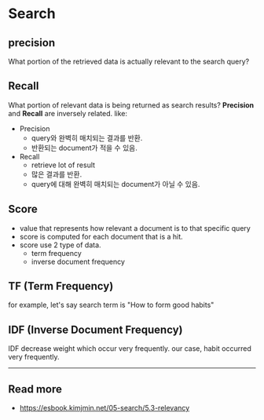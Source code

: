 # Search

## precision

What portion of the retrieved data is actually relevant to the search query?

## Recall

What portion of relevant data is being returned as search results?
**Precision** and **Recall** are inversely related. like:

- Precision
  - query와 완벽히 매치되는 결과를 반환.
  - 반환되는 document가 적을 수 있음.
- Recall
  - retrieve lot of result
  - 많은 결과를 반환.
  - query에 대해 완벽히 매치되는 document가 아닐 수 있음.

## Score

- value that represents how relevant a document is to that specific query
- score is computed for each document that is a hit.
- score use 2 type of data.
  - term frequency
  - inverse document frequency

## TF (Term Frequency)

for example, let's say search term is "How to form good habits"

## IDF (Inverse Document Frequency)

IDF decrease weight which occur very frequently. our case, habit occurred very frequently.

---

## Read more

- https://esbook.kimjmin.net/05-search/5.3-relevancy
